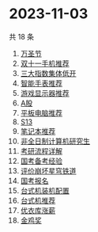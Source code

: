 # 2023-11-03

共 18 条

<!-- BEGIN -->
<!-- 最后更新时间 Fri Nov 03 2023 17:07:47 GMT+0800 (China Standard Time) -->

1. [万圣节](https://www.zhihu.com/search?q=万圣节)
1. [双十一手机推荐](https://www.zhihu.com/search?q=双十一手机推荐)
1. [三大指数集体低开](https://www.zhihu.com/search?q=三大指数集体低开)
1. [智能手表推荐](https://www.zhihu.com/search?q=智能手表推荐)
1. [游戏显示器推荐](https://www.zhihu.com/search?q=游戏显示器推荐)
1. [A股](https://www.zhihu.com/search?q=A股)
1. [平板电脑推荐](https://www.zhihu.com/search?q=平板电脑推荐)
1. [S13](https://www.zhihu.com/search?q=S13)
1. [笔记本推荐](https://www.zhihu.com/search?q=笔记本推荐)
1. [非全日制计算机研究生](https://www.zhihu.com/search?q=非全日制计算机研究生)
1. [考研流程详解](https://www.zhihu.com/search?q=考研流程详解)
1. [国考备考经验](https://www.zhihu.com/search?q=国考备考经验)
1. [评价崩坏星穹铁道](https://www.zhihu.com/search?q=评价崩坏星穹铁道)
1. [国考报名](https://www.zhihu.com/search?q=国考报名)
1. [台式机装机配置](https://www.zhihu.com/search?q=台式机装机配置)
1. [台式机推荐](https://www.zhihu.com/search?q=台式机推荐)
1. [优衣库涨薪](https://www.zhihu.com/search?q=优衣库涨薪)
1. [金鸡奖](https://www.zhihu.com/search?q=金鸡奖)

<!-- END -->
